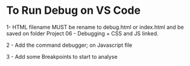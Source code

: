 
# To Run Debug on VS Code


1- HTML filename MUST be rename to debug.html or index.html
    and be saved on folder Project 06 - Debugging + CSS and JS linked.


2 - Add the command debugger; on Javascript file 


3 - Add some Breakpoints to start to analyse
